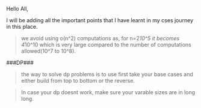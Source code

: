 Hello All,

  I will be adding all the important points that I have learnt in my cses journey in this place. 

  >we avoid using o(n^2) computations as, for n=2*10^5 it becomes 4*10^10 which is very large compared to the number of computations allowed(10^7 to 10^8).

  ###DP###
  >the way to solve dp problems is to use first take your base cases and either build from top to bottom or the reverse.

  >In case your dp doesnt work, make sure your varable sizes are in long long.

  >
